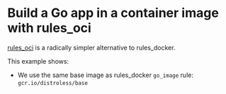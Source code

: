 # Build a Go app in a container image with rules_oci

[rules_oci] is a radically simpler alternative to rules_docker.

This example shows:

- We use the same base image as rules_docker `go_image` rule: `gcr.io/distroless/base`


[rules_oci]: https://github.com/bazel-contrib/rules_oci